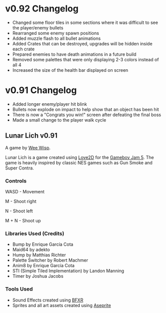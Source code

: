 # v0.92 Changelog
- Changed some floor tiles in some sections where it was difficult to see the player/enemy bullets
- Rearranged some enemy spawn positions
- Added muzzle flash to all bullet animations
- Added Crates that can be destroyed, upgrades will be hidden inside each crate
- Prepared enemies to have death animations in a future build
- Removed some palettes that were only displaying 2-3 colors instead of all 4
- Increased the size of the health bar displayed on screen

# v0.91 Changelog
- Added longer enemy/player hit blink
- Bullets now explode on impact to help show that an object has been hit
- There is now a "Congrats you win!" screen after defeating the final boss
- Made a small change to the player walk cycle

## Lunar Lich v0.91
A game by [Wee Wisp](https://negative-josh.itch.io/).


Lunar Lich is a game created using [Love2D](https://love2d.org/) for the [Gameboy Jam 5](https://itch.io/jam/gbjam-5).
The game is heavily inspired by classic NES games such as Gun Smoke and Super Contra.

### Controls
WASD - Movement

M - Shoot right

N - Shoot left

M + N - Shoot up

### Libraries Used (Credits)
- Bump by Enrique García Cota
- Maid64 by adekto
- Hump by Matthias Richter
- Palette Switcher by Robert Machmer
- Anim8 by Enrique García Cota
- STI (Simple Tiled Implementation) by Landon Manning
- Timer by Joshua Jacobs

### Tools Used
- Sound Effects created using [BFXR](http://www.bfxr.net/)
- Sprites and all art assets created using [Aseprite](http://www.aseprite.org/)
